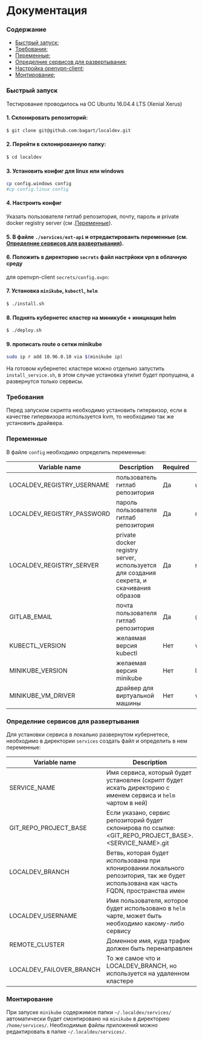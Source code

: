 # Документация

### Содержание

+ [Быстрый запуск](#Quickstart);
+ [Требования](#Req);
+ [Переменные](#Vars);
+ [Определние сервисов для развертывания](#Def_services);
+ [Настройка openvpn-client](#OVPN);
+ [Монтирование](#Mount);

### <a name="Quickstart"></a> Быстрый запуск

Тестирование проводилось на ОС Ubuntu 16.04.4 LTS (Xenial Xerus) 

#### 1. Cклонировать репозиторий:
```sh
$ git clone git@github.com:bagart/localdev.git
```
#### 2. Перейти в склонированную папку:
```sh
$ cd localdev
```

#### 3. Установить конфиг для linux или windows
```bash
cp config.windows config
#cp config.linux config
```

#### 4. Настроить конфиг
Указать пользователя гитлаб репозитория, почту, пароль и private docker registry server (см .[Переменные](#Vars)).

#### 5. В файле `./services/ext-api` и отредактированть переменные (см. [Определние сервисов для развертывания](#Def_services)).

#### 6. Положить в директорию `secrets` файл настрйоки vpn в облачную среду
для openvpn-client `secrets/config.ovpn`:

#### 7. Установка `minikube`, `kubectl`, `helm`
```sh
$ ./install.sh
```

#### 8. Поднять кубернетес кластер на миникубе + инициация helm
```sh
$ ./deploy.sh
```

#### 9. прописать route о сетки minikube
```sh
sudo ip r add 10.96.0.10 via $(minikube ip)
```



На готовом кубернетес кластере можно отдельно запустить `install_service.sh`, в этом случае установка утилит будет пропущена, а развернутся только сервисы.

### <a name="Req"></a> Требования

Перед запуском скрипта необходимо установить гипервизор, если в качестве гипервизора используется kvm, то необходимо так же установить драйвера.

### <a name="Vars"></a> Переменные

В файле `config` необходимо определить переменные:

| Variable name              | Description                            | Required | Example |
| -------------------------- | -------------------------------------- | --------                              | ------- |
| LOCALDEV_REGISTRY_USERNAME | пользователь гитлаб репозитория        | Да       |user |
| LOCALDEV_REGISTRY_PASSWORD | пароль пользователя гитлаб репозитория | Да       | my_token |
| LOCALDEV_REGISTRY_SERVER   | private docker registry server, используется для создания секрета, и скачивания образов | Да | registry.gruzer.ru |
| GITLAB_EMAIL               | почта пользователя гитлаб репозитория  | Да       | @gmail.com |
| KUBECTL_VERSION            | желаямая версия kubectl                | Нет      | v1.9.3     |
| MINIKUBE_VERSION           | желаемая версия minikube               | Нет      | latest     |
| MINIKUBE_VM_DRIVER         | драйвер для виртуальной машины         | Нет      | virtualbox |

### <a name="Def_services"></a> Определние сервисов для развертывания
Для установки сервиса в локально развернутом кубернетесе, необходимо в директории `services` создать файл и определить в нем переменные:

| Variable name | Description | Required | Example |
| ------------- | ----------- | -------- | ------- |
| SERVICE_NAME | Имя сервиса, который будет установлен (скрипт будет искать директорию с именем сервиса и `helm` чартом в ней) | Да | ext-api |
| GIT_REPO_PROJECT_BASE | Если указано, сервис репозиторий будет склонирова по ссылке: <GIT_REPO_PROJECT_BASE>.<SERVICE_NAME>.git | Нет | git@gitlab.gruzer.ru:apps |
| LOCALDEV_BRANCH | Ветвь, которая будет использована при клонировании локального репозитория, так же будет использована как часть FQDN, пространства имен | Нет | stage |
| LOCALDEV_USERNAME | Имя пользователя, которое будет использовано в `helm` чарте, может быть необходимо какому-либо сервису | Да | yes |
| REMOTE_CLUSTER | Доменное имя, куда трафик должен быть перенаправлен | Нет | cluster.local |
| LOCALDEV_FAILOVER_BRANCH | То же самое что и LOCALDEV_BRANCH, но используется на удаленном кластере | Если REMOTE_CLUSTER опеределен | master |

### <a name="Mount"></a> Монтирование 

При запуске `minikube` содержимое папки `~/.localdev/services/` автоматически будет смонтировано на `minikube` в директорию `/home/services/`. Необходимые файлы приложений можно редактировать в папке `~/.localdev/services/`.


